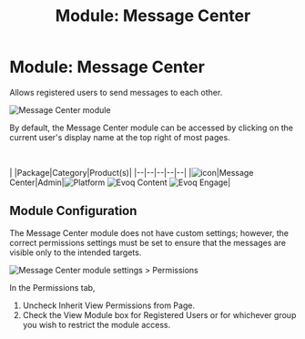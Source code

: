 ﻿---
uid: module-message-center
locale: en
title: "Module: Message Center"
dnneditions: 
dnnversion: 09.02.00
related-topics: module-activities,module-activity-stream,module-answers,module-blogs,module-challenges,module-discussions,module-group-directory,module-group-spaces,module-ideas,module-journal,module-latest-challenges,module-leaderboard,module-member-directory,module-my-status,module-profile-dashboard,module-social-groups,module-related-content,module-social-events,module-social-sharing,module-user-badges,module-wiki
---

# Module: Message Center

Allows registered users to send messages to each other.

  

![Message Center module](/images/scr-module-MessageCenter.png)

  

By default, the Message Center module can be accessed by clicking on the current user's display name at the top right of most pages.

 

|  |Package|Category|Product(s)|
|--|--|--|--|--|
|![icon](/images/ico-module-messagecenter.png)|Message Center|Admin|![Platform](/images/ico-dnn-platform.png) ![Evoq Content](/images/ico-evoq-content.png) ![Evoq Engage](/images/ico-evoq-engage.png)|

## Module Configuration

The Message Center module does not have custom settings; however, the correct permissions settings must be set to ensure that the messages are visible only to the intended targets.

  

![Message Center module settings > Permissions](/images/scr-modulesettings-MessageCenter.png)

  

In the Permissions tab,

1.  Uncheck Inherit View Permissions from Page.
2.  Check the View Module box for Registered Users or for whichever group you wish to restrict the module access.
